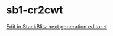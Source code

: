# sb1-cr2cwt

[Edit in StackBlitz next generation editor ⚡️](https://stackblitz.com/~/github.com/maarslan/sb1-cr2cwt)